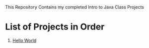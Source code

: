 This Repository Contains my completed Intro to Java Class Projects


# List of Projects in Order
1. [Hello World](https://github.com/rightbrainpapi/IntroToJavaClassProjects/tree/master/HelloWorld)